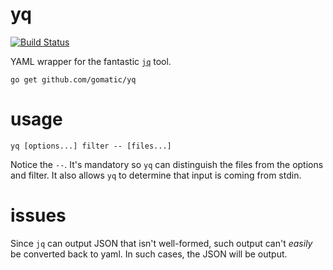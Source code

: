 # yq

[![Build Status](https://travis-ci.org/gomatic/yq.svg?branch=master)](https://travis-ci.org/gomatic/yq)

YAML wrapper for the fantastic [`jq`](https://stedolan.github.io/jq/) tool.

    go get github.com/gomatic/yq

# usage

    yq [options...] filter -- [files...]
    
Notice the `--`. It's mandatory so `yq` can distinguish the files from the options and filter.
It also allows `yq` to determine that input is coming from stdin.

# issues

Since `jq` can output JSON that isn't well-formed, such output can't _easily_ be converted back to yaml.
In such cases, the JSON will be output.
